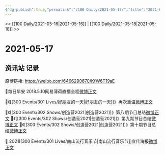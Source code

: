 ```yaml
---
{"dg-publish":true,"permalink":"/100 Daily/2021-05-17/","title":"2021-05-17","created":"2023-04-09T16:48:08.109+08:00","updated":"2023-04-09T16:48:40.269+08:00"}
---
```



<< [[100 Daily/2021-05-16\|2021-05-16]] | [[100 Daily/2021-05-18\|2021-05-18]] >>

# 2021-05-17

## 资讯站 记录

原博链接: https://weibo.com/6466290670/KfW6T19aE

🌻每日早安
2018.5.10网易薄荷直播全程[微博正文](https://m.weibo.cn/6466290670/4637758275978458)

🌻《[[300 Events/301 Lives/好朋友的一天\|好朋友的一天]]》再次重温[微博正文](https://m.weibo.cn/6466290670/4637900156962501)

🌻《[[300 Events/302 Shows/创造营2021\|创造营2021]]》第八期节目总结[微博正文](https://m.weibo.cn/6466290670/4637970881577409)
🌻《[[300 Events/302 Shows/创造营2021\|创造营2021]]》第九期节目总结[微博正文](https://m.weibo.cn/6466290670/4637973867665775)
🌻《[[300 Events/302 Shows/创造营2021\|创造营2021]]》第十期节目总结[微博正文](https://m.weibo.cn/6466290670/4637975474867360)

🌻 2021[[300 Events/301 Lives/南山流行音乐节\|南山流行音乐节]]宣传海报[微博正文](https://m.weibo.cn/6466290670/4637890779285192)
